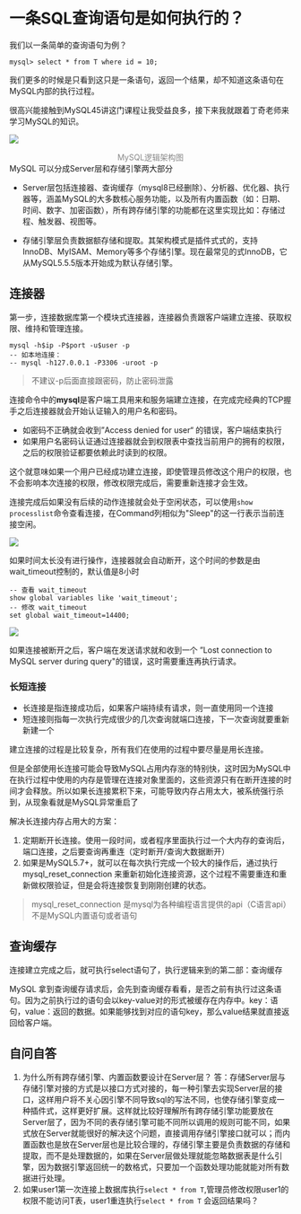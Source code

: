 # 一条SQL查询语句是如何执行的？

我们以一条简单的查询语句为例？

```mysql
mysql> select * from T where id = 10;
```

我们更多的时候是只看到这只是一条语句，返回一个结果，却不知道这条语句在MySQL内部的执行过程。

很高兴能接触到MySQL45讲这门课程让我受益良多，接下来我就跟着丁奇老师来学习MySQL的知识。



![](E:\gin\intentional-learning\learingMysql\mysql45\picture\mysql45-01-01.png)

<div align=center style="color:#888888;">MySQL逻辑架构图</div>
MySQL 可以分成Server层和存储引擎两大部分

- Server层包括连接器、查询缓存（mysql8已经删除）、分析器、优化器、执行器等，涵盖MySQL的大多数核心服务功能，以及所有内置函数（如：日期、时间、数字、加密函数），所有跨存储引擎的功能都在这里实现比如：存储过程、触发器、视图等。

- 存储引擎层负责数据额存储和提取。其架构模式是插件式式的，支持InnoDB、MyISAM、Memory等多个存储引擎。现在最常见的式InnoDB，它从MySQL5.5.5版本开始成为默认存储引擎。

## 连接器

第一步，连接数据库第一个模块式连接器，连接器负责跟客户端建立连接、获取权限、维持和管理连接。

```mysql
mysql -h$ip -P$port -u$user -p
-- 如本地连接：
-- mysql -h127.0.0.1 -P3306 -uroot -p
```

> 不建议-p后面直接跟密码，防止密码泄露

连接命令中的**mysql**是客户端工具用来和服务端建立连接，在完成完经典的TCP握手之后连接器就会开始认证输入的用户名和密码。

- 如密码不正确就会收到”Access denied for user“ 的错误，客户端结束执行
- 如果用户名密码认证通过连接器就会到权限表中查找当前用户的拥有的权限，之后的权限验证都要依赖此时读到的权限。

这个就意味如果一个用户已经成功建立连接，即使管理员修改这个用户的权限，也不会影响本次连接的权限，修改权限完成后，需要重新连接才会生效。

连接完成后如果没有后续的动作连接就会处于空闲状态，可以使用`show processlist`命令查看连接，在Command列相似为"Sleep"的这一行表示当前连接空闲。

![](E:\gin\intentional-learning\learingMysql\mysql45\picture\mysql45-01-02.png)

如果时间太长没有进行操作，连接器就会自动断开，这个时间的参数是由wait_timeout控制的，默认值是8小时

```mysql
-- 查看 wait_timeout
show global variables like 'wait_timeout';
-- 修改 wait_timeout
set global wait_timeout=14400;
```

![](E:\gin\intentional-learning\learingMysql\mysql45\picture\mysql45-01-03.png)

如果连接被断开之后，客户端在发送请求就和收到一个 ”Lost connection to MySQL server during query"的错误，这时需要重连再执行请求。

### 长短连接

- 长连接是指连接成功后，如果客户端持续有请求，则一直使用同一个连接
- 短连接则指每一次执行完成很少的几次查询就端口连接，下一次查询就要重新新建一个

建立连接的过程是比较复杂，所有我们在使用的过程中要尽量是用长连接。

但是全部使用长连接可能会导致MySQL占用内存涨的特别快，这时因为MySQL中在执行过程中使用的内存是管理在连接对象里面的，这些资源只有在断开连接的时间才会释放。所以如果长连接累积下来，可能导致内存占用太大，被系统强行杀到，从现象看就是MySQL异常重启了

解决长连接内存占用大的方案：

1. 定期断开长连接。使用一段时间，或者程序里面执行过一个大内存的查询后，端口连接，之后要查询再重连（定时断开/查询大数据断开）
2. 如果是MySQL5.7+，就可以在每次执行完成一个较大的操作后，通过执行mysql_reset_connection 来重新初始化连接资源，这个过程不需要重连和重新做权限验证，但是会将连接恢复到刚刚创建的状态。

> mysql_reset_connection 是mysql为各种编程语言提供的api（C语言api） 不是MySQL内置语句或者语句



## 查询缓存

连接建立完成之后，就可执行select语句了，执行逻辑来到的第二部：查询缓存

MySQL 拿到查询缓存请求后，会先到查询缓存看看，是否之前有执行过这条语句。因为之前执行过的语句会以key-value对的形式被缓存在内存中。key：语句，value：返回的数据。如果能够找到对应的语句key，那么value结果就直接返回给客户端。


























## 自问自答
1. 为什么所有跨存储引擎、内置函数要设计在Server层？
答：存储Server层与存储引擎对接的方式是以接口方式对接的，每一种引擎去实现Server层的接口，这样用户将不关心因引擎不同导致sql的写法不同，也使存储引擎变成一种插件式，这样更好扩展。这样就比较好理解所有跨存储引擎功能要放在Server层了，因为不同的表存储引擎可能不同所以调用的规则可能不同，如果式放在Server就能很好的解决这个问题，直接调用存储引擎接口就可以；而内置函数也是放在Server层也是比较合理的，存储引擎主要是负责数据的存储和提取，而不是处理数据的，如果在Server层做处理就能忽略数据表是什么引擎，因为数据引擎返回统一的数格式，只要加一个函数处理功能就能对所有数据进行处理。
2. 如果user1第一次连接上数据库执行`select * from T`,管理员修改权限user1的权限不能访问T表，user1重连执行`select * from T` 会返回结果吗？